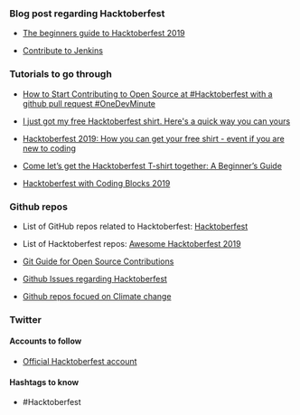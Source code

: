### Blog post regarding Hacktoberfest

* [The beginners guide to Hacktoberfest 2019](https://android.jlelse.eu/the-beginners-guide-to-hacktoberfest-2019-winning-the-t-shirt-1a03b67e68)

* [Contribute to Jenkins](https://jenkins.io/blog/2019/10/01/hacktoberfest/)

### Tutorials to go through

* [How to Start Contributing to Open Source at #Hacktoberfest with a github pull request #OneDevMinute](https://dev.to/mrahmadawais/how-to-start-contributing-to-open-source-at-hacktoberfest-with-a-github-pull-request-onedevminute-1ce1)

* [I just got my free Hacktoberfest shirt. Here's a quick way you can yours](https://www.freecodecamp.org/news/i-just-got-my-free-hacktoberfest-shirt-heres-a-quick-way-you-can-get-yours-fa78d6e24307/)

* [Hacktoberfest 2019: How you can get your free shirt - event if you are new to coding](https://www.freecodecamp.org/news/hacktoberfest-2018-how-you-can-get-your-free-shirt-even-if-youre-new-to-coding-96080dd0b01b/)

* [Come let’s get the Hacktoberfest T-shirt together: A Beginner’s Guide](https://code.likeagirl.io/come-lets-get-the-hacktoberfest-t-shirt-together-a-beginner-s-guide-890336148be5)

* [Hacktoberfest with Coding Blocks 2019](https://blog.codingblocks.com/2019/cb-hacktoberfest-2019/)

### Github repos

* List of GitHub repos related to Hacktoberfest: [Hacktoberfest](https://github.com/topics/hacktoberfest)

* List of Hacktoberfest repos: [Awesome Hacktoberfest 2019](https://github.com/OtacilioN/awesome-hacktoberfest-2019)

* [Git Guide for Open Source Contributions](https://github.com/chhavip/Git-Guide)

* [Github Issues regarding Hacktoberfest](https://github.com/search?q=label%3Ahacktoberfest+state%3Aopen+no%3Aassignee+is%3Aissue&type=Issues)

* [Github repos focued on Climate change](https://github.com/topics/climate-change)

### Twitter

#### Accounts to follow

* [Official Hacktoberfest account](https://twitter.com/hacktoberfest?lang=en)


#### Hashtags to know

* #Hacktoberfest
